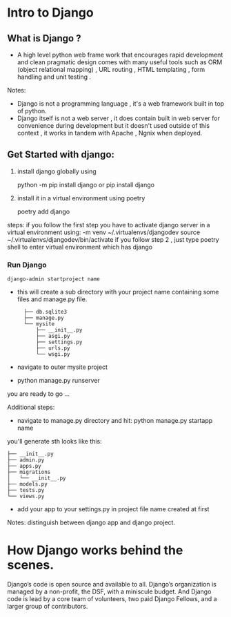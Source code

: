 # Intro to Django 

## What is Django ? 
- A high level python web frame work that encourages rapid development and clean pragmatic design comes with many useful tools such as ORM (object relational mapping) , URL routing , HTML templating , form handling and unit testing .

Notes:
- Django is not a programming language , it's a web framework built in top of python.
- Django itself is not a web server , it does contain built in web server for convenience during development but it doesn't used outside of this context , it works in tandem with Apache , Ngnix when deployed.

## Get Started with django:
1. install django globally using 

    python -m pip install django or pip install django

2. install it in a virtual environment using poetry

    poetry add django 

steps: 
if you follow the first step you have to activate django server in a virtual environment using:
    -m venv ~/.virtualenvs/djangodev
    source ~/.virtualenvs/djangodev/bin/activate
if you follow step 2 , just type poetry shell to enter virtual environment which has django


### Run Django 
    django-admin startproject name
- this will create a sub directory with your project name containing some files and manage.py file.

        ├── db.sqlite3
        ├── manage.py
        └── mysite
            ├── __init__.py
            ├── asgi.py
            ├── settings.py
            ├── urls.py
            └── wsgi.py

- navigate to outer mysite project 
- python manage.py runserver

you are ready to go ...

Additional steps:
- navigate to manage.py directory and hit:
    python manage.py startapp name

you'll generate sth looks like this:

    ├── __init__.py
    ├── admin.py
    ├── apps.py
    ├── migrations
    │   └── __init__.py
    ├── models.py
    ├── tests.py
    └── views.py

- add your app to your settings.py in project file name created at first

Notes: distinguish between django app and django project.

# How Django works behind the scenes.

Django’s code is open source and available to all. Django’s organization is managed by a non-profit, the DSF, with a miniscule budget. And Django code is lead by a core team of volunteers, two paid Django Fellows, and a larger group of contributors.

